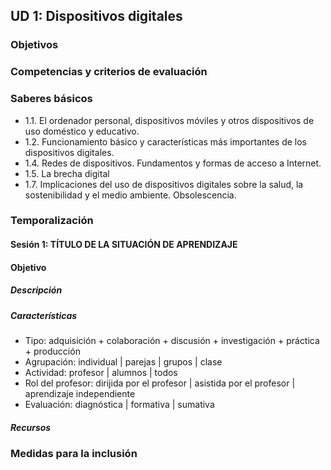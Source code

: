 ## UD 1: Dispositivos digitales

### Objetivos

### Competencias y criterios de evaluación



### Saberes básicos

* 1.1. El ordenador personal, dispositivos móviles y otros dispositivos de uso doméstico y educativo.
* 1.2. Funcionamiento básico y características más importantes de los dispositivos digitales.
* 1.4. Redes de dispositivos. Fundamentos y formas de acceso a Internet.
* 1.5. La brecha digital
* 1.7. Implicaciones del uso de dispositivos digitales sobre la salud, la sostenibilidad y el medio ambiente. Obsolescencia.

### Temporalización
  
#### Sesión 1: TÍTULO DE LA SITUACIÓN DE APRENDIZAJE

#### Objetivo

##### Descripción

##### Características
  
* Tipo: adquisición + colaboración + discusión + investigación + práctica + producción 
* Agrupación: individual | parejas | grupos | clase
* Actividad: profesor | alumnos | todos
* Rol del profesor: dirijida por el profesor | asistida por el profesor | aprendizaje independiente
* Evaluación: diagnóstica | formativa | sumativa

##### Recursos

<REPETIR SESIONES>

### Medidas para la inclusión
